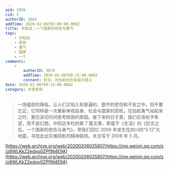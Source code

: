 ```yaml
---
aid: 2858
cid: 5
authorID: 1863
addTime: 2020-02-06T03:00:00.000Z
title: 许知远：一个国家的悲伤与勇气
tags:
    - 许知远
    - 悲伤
    - 勇气
    - 国家
    - 一个
comments:
    -
        authorID: 3070
        addTime: 2020-02-06T09:15:00.000Z
        content: 好文，对当前也负有启示意义
date: 2020-02-06T09:15:00.000Z
category: 分享发现
---
```


> 一场瘟疫的降临，让人们又陷入到普遍的、整齐的悲伤和不安之中。但不要忘记，它同样是一次重新审视自身、社会与国家的契机，在拾起勇气站起来之时，更应该花时间思考跌倒的原因。接下来的日子里，我们应该给予希望，而不是幻想。许知远专栏的第 7 篇文章，原载于《生活》的《巨灾之后，一个国家的悲伤与勇气》，带我们回忆 2008 年发生在四川的“5·12”大地震，寻找走出灾难阴影的精神路径。本文写于 2008 年 5 月。

[https://web.archive.org/web/20200206025807/https://mp.weixin.qq.com/s/z8WLKkZ2edxp0ZPfIN4E9A](https://web.archive.org/web/20200206025807/https://mp.weixin.qq.com/s/z8WLKkZ2edxp0ZPfIN4E9A)
